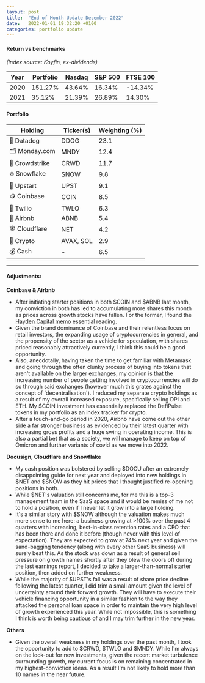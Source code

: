```yaml
---
layout: post
title:  "End of Month Update December 2022"
date:   2022-01-01 19:32:20 +0100
categories: portfolio update
---
```


#### Return vs benchmarks
*(Index source: Koyfin, ex-dividends)*

Year | Portfolio | Nasdaq | S&P 500 | FTSE 100
----------- | ----------- | ----------- | ----------- | ----------- |
2020 | 151.27% | 43.64% | 16.34% | -14.34% |
2021 | 35.12% | 21.39% | 26.89% | 14.30% |

#### Portfolio

Holding | Ticker(s) | Weighting (%) |							
------------ | ------------ | ------------ | 
🐶 Datadog | DDOG | 23.1 |
🗂 Monday.com | MNDY | 12.4 |
🦅 Crowdstrike | CRWD | 11.7 |
❄️ Snowflake | SNOW | 9.8 |
💸 Upstart | UPST | 9.1 |
🪙 Coinbase  | COIN | 8.5 |
📲 Twilio | TWLO | 6.3 |
🏡 Airbnb | ABNB | 5.4 |
🕸 Cloudflare | NET | 4.2 |
🦇 Crypto | AVAX, SOL | 2.9 |
💰 Cash | - | 6.5 |

---

#### Adjustments:
**Coinbase & Airbnb**
- After initiating starter positions in both $COIN and $ABNB last month, my conviction in both has led to accumulating more shares this month as prices across growth stocks have fallen. For the former, I found the [Hayden Capital memo](https://www.haydencapital.com/wp-content/uploads/Hayden-Capital_Coinbase-Memo.pdf) essential reading. 
- Given the brand dominance of Coinbase and their relentless focus on retail investors, the expanding usage of cryptocurrencies in general, and the propensity of the sector as a vehicle for speculation, with shares priced reasonably attractively currently, I think this could be a good opportunity. 
- Also, anecdotally, having taken the time to get familiar with Metamask and going through the often clunky process of buying into tokens that aren't available on the larger exchanges, my opinion is that the increasing number of people getting involved in cryptocurrencies will do so through said exchanges (however much this grates against the concept of 'decentralisation'). I reduced my separate crypto holdings as a result of my overall increased exposure, specifically selling DPI and ETH. My $COIN investment has essentially replaced the DefiPulse tokens in my portfolio as an index tracker for crypto.
- After a touch-and-go period in 2020, Airbnb have come out the other side a far stronger business as evidenced by their latest quarter with increasing gross profits and a huge swing in operating income. This is also a partial bet that as a society, we will manage to keep on top of Omicron and further variants of covid as we move into 2022.

**Docusign, Cloudflare and Snowflake**
- My cash position was bolstered by selling $DOCU after an extremely disappointing guide for next year and deployed into new holdings in $NET and $SNOW as they hit prices that I thought justified re-opening positions in both. 
- While $NET's valuation still concerns me, for me this is a top-3 management team in the SaaS space and it would be remiss of me not to hold a position, even if I never let it grow into a large holding. 
- It's a similar story with $SNOW although the valuation makes much more sense to me here: a business growing at >100% over the past 4 quarters with increasing, best-in-class retention rates and a CEO that has been there and done it before (though never with this level of expectation). They are expected to grow at 74% next year and given the sand-bagging tendency (along with every other SaaS business) will surely beat this. As the stock was down as a result of general sell pressure on growth names shortly after they blew the doors off during the last earnings report, I decided to take a larger-than-normal starter position, then added on further weakness.
- While the majority of $UPST's fall was a result of share price decline following the latest quarter, I did trim a small amount given the level of uncertainty around their forward growth. They will have to execute their vehicle financing opportunity in a similar fashion to the way they attacked the personal loan space in order to maintain the very high level of growth experienced this year. While not impossible, this is something I think is worth being cautious of and I may trim further in the new year.

**Others**
- Given the overall weakness in my holdings over the past month, I took the opportunity to add to $CRWD, $TWLO and $MNDY. While I'm always on the look-out for new investments, given the recent market turbulence surrounding growth, my current focus is on remaining concentrated in my highest-conviction ideas. As a result I'm not likely to hold more than 10 names in the near future.